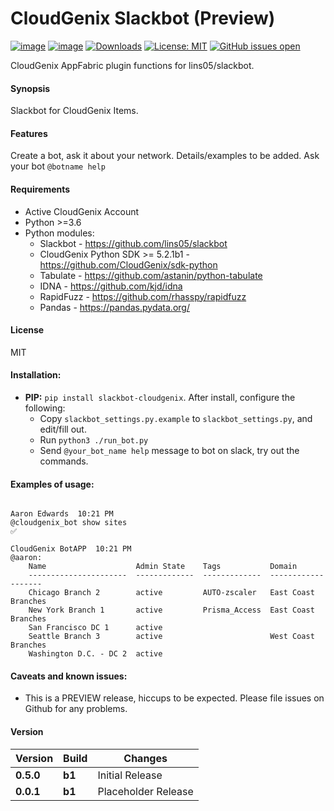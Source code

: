 # CloudGenix Slackbot (Preview)
[![image](https://img.shields.io/pypi/v/slackbot-cloudgenix.svg)](https://pypi.org/project/slackbot-cloudgenix/)
[![image](https://img.shields.io/pypi/pyversions/slackbot-cloudgenix.svg)](https://pypi.org/project/slackbot-cloudgenix/)
[![Downloads](https://pepy.tech/badge/slackbot-cloudgenix)](https://pepy.tech/project/slackbot-cloudgenix)
[![License: MIT](https://img.shields.io/pypi/l/slackbot-cloudgenix.svg?color=brightgreen)](https://pypi.org/project/slackbot-cloudgenix/)
[![GitHub issues open](https://img.shields.io/github/issues/ebob9/slackbot-cloudgenix.svg)](https://github.com/ebob9/slackbot-cloudgenix/issues)

CloudGenix AppFabric plugin functions for lins05/slackbot.

#### Synopsis
Slackbot for CloudGenix Items.

#### Features
Create a bot, ask it about your network. Details/examples to be added. Ask your bot `@botname help`
 
#### Requirements
* Active CloudGenix Account
* Python >=3.6
* Python modules:
    * Slackbot - <https://github.com/lins05/slackbot>
    * CloudGenix Python SDK >= 5.2.1b1 - <https://github.com/CloudGenix/sdk-python>
    * Tabulate - <https://github.com/astanin/python-tabulate>
    * IDNA - <https://github.com/kjd/idna>
    * RapidFuzz - <https://github.com/rhasspy/rapidfuzz>
    * Pandas - <https://pandas.pydata.org/>

#### License
MIT

#### Installation:
 - **PIP:** `pip install slackbot-cloudgenix`. After install, configure the following:
   - Copy `slackbot_settings.py.example` to `slackbot_settings.py`, and edit/fill out.
   - Run `python3 ./run_bot.py`
   - Send `@your_bot_name help` message to bot on slack, try out the commands.

#### Examples of usage:
```

Aaron Edwards  10:21 PM
@cloudgenix_bot show sites
✅

CloudGenix BotAPP  10:21 PM
@aaron:
    Name                    Admin State    Tags           Domain
    ----------------------  -------------  -------------  -------------------
    Chicago Branch 2        active         AUTO-zscaler   East Coast Branches
    New York Branch 1       active         Prisma_Access  East Coast Branches
    San Francisco DC 1      active
    Seattle Branch 3        active                        West Coast Branches
    Washington D.C. - DC 2  active
```

#### Caveats and known issues:
 - This is a PREVIEW release, hiccups to be expected. Please file issues on Github for any problems.
 
#### Version
| Version | Build | Changes |
| ------- | ----- | ------- |
| **0.5.0** | **b1** | Initial Release |
| **0.0.1** | **b1** | Placeholder Release |

